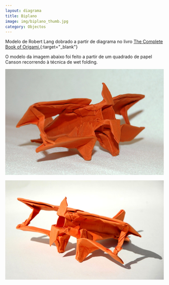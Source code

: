 ```yaml
---
layout: diagrama
title: Biplano
image: img/biplano_thumb.jpg
category: Objectos
---
```


Modelo de Robert Lang dobrado a partir de diagrama no livro [The Complete Book of Origami.](https://www.amazon.co.uk/Complete-Book-Origami-Step-Step-ebook/dp/B00EA7DB3C/ref=as_li_ss_tl?s=books&ie=UTF8&qid=1522479447&sr=1-1&linkCode=ll1&tag=dobrarpapel-21&linkId=c1ad3d168d4e186ad886bd41825c65a5){:target="_blank"}

O modelo da imagem abaixo foi feito a partir de um quadrado de papel Canson recorrendo à técnica de wet folding.

![Biplano](../img/biplano.jpg)

![Biplano](../img/biplano1.jpg)